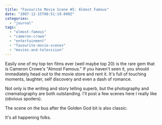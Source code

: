 ```yaml
---
title: "Favourite Movie Scene #5: Almost Famous"
date: "2007-12-15T08:51:19.000Z"
categories: 
  - "journal"
tags: 
  - "almost-famous"
  - "cameron-crowe"
  - "entertainment"
  - "favourite-movie-scenes"
  - "movies-and-television"
---
```


Easily one of my top ten films ever (well maybe top 20) is the rare gem that is Cameron Crowe's "Almost Famous." If you haven't seen it, you should immediately head out to the movie store and rent it. It's full of touching moments, laughter, self discovery and even a dash of romance.

Not only is the writing and story telling superb, but the photography and cinematography are both outstanding. I'll post a few scenes here I really like (obvious spoilers).

The scene on the bus after the Golden God bit is also classic:

It's all happening folks.
